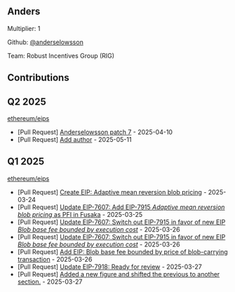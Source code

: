 
## Anders
Multiplier: 1

Github: [@anderselowsson](https://github.com/anderselowsson)

Team: Robust Incentives Group (RIG)

## Contributions

## Q2 2025


[ethereum/eips](https://github.com/ethereum/eips)
* [Pull Request] [Anderselowsson patch 7](https://github.com/ethereum/EIPs/pull/9620) - 2025-04-10
* [Pull Request] [Add author](https://github.com/ethereum/EIPs/pull/9759) - 2025-05-11
## Q1 2025

[ethereum/eips](https://github.com/ethereum/eips)
* [Pull Request] [Create EIP: Adaptive mean reversion blob pricing](https://github.com/ethereum/EIPs/pull/9518) - 2025-03-24
* [Pull Request] [Update EIP-7607: Add EIP-7915 *Adaptive mean reversion blob pricing* as PFI in Fusaka](https://github.com/ethereum/EIPs/pull/9532) - 2025-03-25
* [Pull Request] [Update EIP-7607: Switch out EIP-7915 in favor of new EIP *Blob base fee bounded by execution cost*](https://github.com/ethereum/EIPs/pull/9545) - 2025-03-26
* [Pull Request] [Update EIP-7607: Switch out EIP-7915 in favor of new EIP *Blob base fee bounded by execution cost*](https://github.com/ethereum/EIPs/pull/9544) - 2025-03-26
* [Pull Request] [Add EIP: Blob base fee bounded by price of blob-carrying transaction](https://github.com/ethereum/EIPs/pull/9543) - 2025-03-26
* [Pull Request] [Update EIP-7918: Ready for review](https://github.com/ethereum/EIPs/pull/9554) - 2025-03-27
* [Pull Request] [Added a new figure and shifted the previous to another section.](https://github.com/ethereum/EIPs/pull/9553) - 2025-03-27
